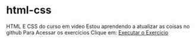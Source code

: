 # html-css
 HTML E CSS do curso em video
Estou aprendendo a atualizar as coisas no github
Para Acessar os exercicios Clique em:
<a href="https://dev-eloim.github.io/html-css/exercicios/ex008/index.html"> Executar o Exercicio</a>